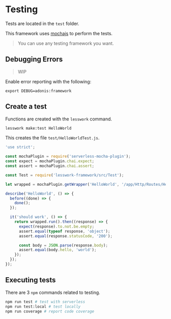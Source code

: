 # Testing
Tests are located in the `test` folder.

This framework uses [mochajs](https://mochajs.org/) to perform the tests. 

> You can use any testing framework you want.


## Debugging Errors 
> WIP

Enable error reporting with the following:
```
export DEBUG=adonis:framework
```


## Create a test
Functions are created with the `lesswork` command.

```bash
lesswork make:test HelloWorld
```

This creates the file `test/HelloWorldTest.js`.

```js
'use strict';

const mochaPlugin = require('serverless-mocha-plugin');
const expect = mochaPlugin.chai.expect;
const assert = mochaPlugin.chai.assert;

const Test = require('lesswork-framework/src/Test');

let wrapped = mochaPlugin.getWrapper('HelloWorld', '/app/Http/Routes/HelloWorld', 'get');

describe('HelloWorld', () => {
  before((done) => {
    done();
  });

  it('should work', () => {
    return wrapped.run().then((response) => {
      expect(response).to.not.be.empty;
      assert.equal(typeof response, 'object');
      assert.equal(response.statusCode, '200');

      const body = JSON.parse(response.body);
      assert.equal(body.hello, 'world');
    });
  });
});
```

## Executing tests
There are 3 `npm` commands related to testing.

```bash
npm run test # test with serverless 
npm run test:local # test locally
npm run coverage # report code coverage
```